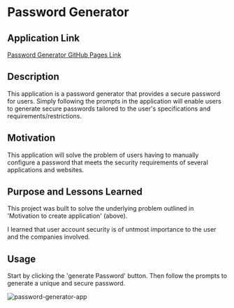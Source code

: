 # Password Generator

## Application Link

[Password Generator GitHub Pages Link](https://dylanmatthewcoito.github.io/mc3-password-generator/Develop/)

## Description

This application is a password generator that provides a secure password for users. Simply following the prompts in the application will enable users to generate secure passwords tailored to the user's specifications and requirements/restrictions. 


## Motivation 

This application will solve the problem of users having to manually configure a password that meets the security requirements of several applications and websites. 

## Purpose and Lessons Learned

This project was built to solve the underlying problem outlined in 'Motivation to create application' (above).

I learned that user account security is of untmost importance to the user and the companies involved. 


## Usage

Start by clicking the 'generate Password' button. Then follow the prompts to generate a unique and secure password. 

 ![password-generator-app](https://github.com/dylanmatthewcoito/mc3-password-generator/assets/71201051/718f0a68-eb72-44bb-8f87-d13ea07281f6)
